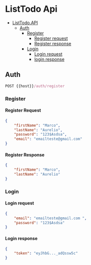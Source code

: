 # ListTodo Api

- [ListTodo.API](#listtodo-api)
    - [Auth](#auth)
        - [Register](#register)
            - [Register request](#register-request)
            - [Register response](#register-response)
        - [Login](#login)
            - [Login request](#login-request)
            - [login response](#login-response)

## Auth

```js
POST {{host}}/auth/register
```

### Register

#### Register Request
```json
{
    "firstName": "Marco",
    "lastName": "Aurelio",
    "password": "123$Asdsa",
    "email": "emailteste@gmail.com"
}
```

#### Register Response 
```json
{
    "firstName": "Marco",
    "lastName": "Aurelio"
}
```

### Login

#### Login request
```json
{
    "email": "emailteste@gmail.com ",
    "password": "123$Asdsa"
}
```

#### Login response

```json
{
    "token": "eyJhbG..._adQssw5c"
}
```